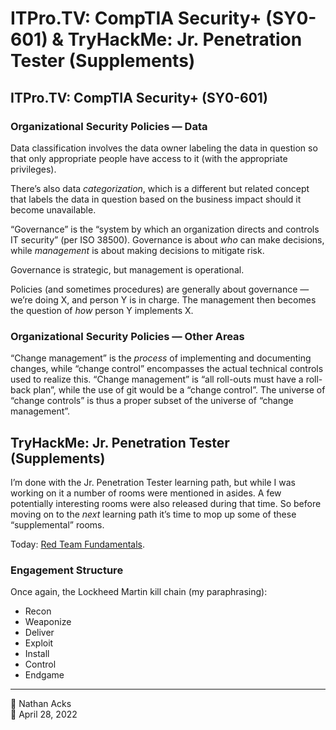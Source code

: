 # ITPro.TV: CompTIA Security+ (SY0-601) & TryHackMe: Jr. Penetration Tester (Supplements)

## ITPro.TV: CompTIA Security+ (SY0-601)

### Organizational Security Policies — Data

Data classification involves the data owner labeling the data in question so that only appropriate people have access to it (with the appropriate privileges).

There’s also data *categorization*, which is a different but related concept that labels the data in question based on the business impact should it become unavailable.

“Governance” is the “system by which an organization directs and controls IT security” (per ISO 38500). Governance is about *who* can make decisions, while *management* is about making decisions to mitigate risk.

Governance is strategic, but management is operational.

Policies (and sometimes procedures) are generally about governance — we’re doing X, and person Y is in charge. The management then becomes the question of *how* person Y implements X.

### Organizational Security Policies — Other Areas

“Change management” is the *process* of implementing and documenting changes, while “change control” encompasses the actual technical controls used to realize this. “Change management” is “all roll-outs must have a roll-back plan”, while the use of git would be a “change control”. The universe of “change controls” is thus a proper subset of the universe of “change management”.

## TryHackMe: Jr. Penetration Tester (Supplements)

I’m done with the Jr. Penetration Tester learning path, but while I was working on it a number of rooms were mentioned in asides. A few potentially interesting rooms were also released during that time. So before moving on to the *next* learning path it’s time to mop up some of these “supplemental” rooms.

Today: [Red Team Fundamentals](https://tryhackme.com/room/redteamfundamentals).

### Engagement Structure

Once again, the Lockheed Martin kill chain (my paraphrasing):

* Recon
* Weaponize
* Deliver
* Exploit
* Install
* Control
* Endgame

<!--

* [TryHackMe: Red Team Engagements](https://tryhackme.com/room/redteamengagements)
* [TryHackMe: Firewalls](https://tryhackme.com/room/redteamfirewalls)
* [TryHackMe: AD Certificate Templates](https://tryhackme.com/room/adcertificatetemplates)

### Introduction: Red Team Engagements

==xxx==

### Defining Scope and Objectives

==xxx==

### Rules of Engagement

==xxx==

### Campaign Planning

==xxx==

### Engagement Documentation

==xxx==

### Concept of Operations

==xxx==

### Resource Plan

==xxx==

### Operations Plan

==xxx==

### Mission Plan

==xxx==

### Conclusion: Red Team Engagements

==xxx==

### Introduction: Firewalls

==xxx==

### Types of Firewalls

==xxx==

### Evasion via Controlling the Source MAC/IP/Port

==xxx==

### Evasion via Forcing Fragmentation, MTU, and Data Length

==xxx==

### Evasion via Modifying Header Fields

==xxx==

### Evasion Using Port Hopping

==xxx==

### Evasion Using Non-Standard Ports

==xxx==

### Next-Generation Firewalls

==xxx==

### Conclusion: Firewalls

==xxx==

### Introduction: AD Certificate Templates

==xxx==

### A Brief Look at Certificate Templates

==xxx==

### Certificate Template Enumeration

==xxx==

### Generating a Malicious Certificate

==xxx==

### User Impersonation Through a Certificate

==xxx==

### Mitigations and Fixes

==xxx==

### Conclusion: AD Certificate Templates

==xxx==

-->

- - - -

<span aria-hidden="true">👤</span> Nathan Acks  
<span aria-hidden="true">📅</span> April 28, 2022
